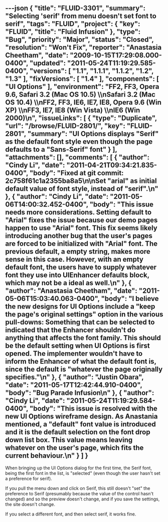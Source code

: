 ---json
{
  "title": "FLUID-3301",
  "summary": "Selecting 'serif' from menu doesn't set font to serif",
  "tags": "FLUID",
  "project": {
    "key": "FLUID",
    "title": "Fluid Infusion"
  },
  "type": "Bug",
  "priority": "Major",
  "status": "Closed",
  "resolution": "Won't Fix",
  "reporter": "Anastasia Cheetham",
  "date": "2009-10-15T17:29:08.000-0400",
  "updated": "2011-05-24T11:19:29.585-0400",
  "versions": [
    "1.1",
    "1.1.1",
    "1.1.2",
    "1.2",
    "1.3"
  ],
  "fixVersions": [
    "1.4"
  ],
  "components": [
    "UI Options"
  ],
  "environment": "FF2, FF3, Opera 9.6, Safari 3.2 (Mac OS 10.5) \\\nSafari 3.2 (Mac OS 10.4) \\\nFF2, FF3, IE6, IE7, IE8, Opera 9.6 (Win XP) \\\nFF3, IE7, IE8 (Win Vista) \\\nIE6 (Win 2000)\n",
  "issueLinks": [
    {
      "type": "Duplicate",
      "url": "/browse/FLUID-2801/",
      "key": "FLUID-2801",
      "summary": "UI Options displays \"Serif\" as the default font style even though the page defaults to a \"Sans-Serif\" font"
    }
  ],
  "attachments": [],
  "comments": [
    {
      "author": "Cindy Li",
      "date": "2011-04-21T09:34:21.835-0400",
      "body": "Fixed at git commit: 2c758f61c1a2355ba8a5\n\nSet \"arial\" as initial default value of font style, instead of \"serif\".\n"
    },
    {
      "author": "Cindy Li",
      "date": "2011-05-06T14:00:32.452-0400",
      "body": "This issue needs more considerations. Setting default to \"Arial\" fixes the issue because our demo pages happen to use \"Arial\" font. This fix seems likely introducing another bug that the user's pages are forced to be initialized with \"Arial\" font. The previous default, a empty string, makes more sense in this case. However, with an empty default font, the users have to supply whatever font they use into UIEnhancer defaults block, which may not be a ideal as well.\n"
    },
    {
      "author": "Anastasia Cheetham",
      "date": "2011-05-06T15:03:40.063-0400",
      "body": "I believe the new designs for UI Options include a \"keep the page's original settings\" option in the various pull-downs: Something that can be selected  to indicated that the Enhancer shouldn't do anything that affects the font family. This should be the default setting when UI Options is first opened. The implementer wouldn't have to inform the Enhancer of what the default font is, since the default is \"whatever the page originally specifies.\"\n"
    },
    {
      "author": "Justin Obara",
      "date": "2011-05-17T12:42:44.910-0400",
      "body": "Bug Parade Infusion\n"
    },
    {
      "author": "Cindy Li",
      "date": "2011-05-24T11:19:29.584-0400",
      "body": "This issue is resolved with the new UI Options wireframe design. As Anastania mentioned, a \"default\" font value is introduced and it is the default selection on the font drop down list box. This value means leaving whatever on the user's page, which fits the current behaviour.\n"
    }
  ]
}
---
When bringing up the UI Options dialog for the first time, the Serif font, being the first font in the list, is "selected" (even though the user hasn't set a preference for serif).

If you pull the menu down and click on Serif, this still doesn't "set" the preference to Serif (presumably because the value of the control hasn't changed) and so the preview doesn't change, and if you save the settings, the site doesn't change.

If you select a different font, and then select serif, it works fine.

        